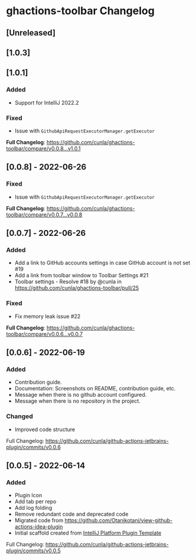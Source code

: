 <!-- Keep a Changelog guide -> https://keepachangelog.com -->

# ghactions-toolbar Changelog
## [Unreleased]
## [1.0.3]

## [1.0.1]
### Added
- Support for IntelliJ 2022.2
### Fixed
- Issue with `GithubApiRequestExecutorManager.getExecutor`
 
**Full Changelog**: https://github.com/cunla/ghactions-toolbar/compare/v0.0.8...v1.0.1


## [0.0.8] - 2022-06-26
### Fixed
- Issue with `GithubApiRequestExecutorManager.getExecutor`

**Full Changelog**: https://github.com/cunla/ghactions-toolbar/compare/v0.0.7...v0.0.8


## [0.0.7] - 2022-06-26
### Added
* Add a link to GitHub accounts settings in case GitHub account is not set #19
* Add a link from toolbar window to Toolbar Settings #21
* Toolbar settings - Resolve #18 by @cunla in https://github.com/cunla/ghactions-toolbar/pull/25

### Fixed
* Fix memory leak issue #22

**Full Changelog**: https://github.com/cunla/ghactions-toolbar/compare/v0.0.6...v0.0.7

## [0.0.6] - 2022-06-19
### Added
- Contribution guide.
- Documentation: Screenshots on README, contribution guide, etc.
- Message when there is no github account configured.
- Message when there is no repository in the project.

### Changed
- Improved code structure

Full Changelog: https://github.com/cunla/github-actions-jetbrains-plugin/commits/v0.0.6

## [0.0.5] - 2022-06-14
### Added
- Plugin Icon
- Add tab per repo
- Add log folding
- Remove redundant code and deprecated code
- Migrated code from https://github.com/Otanikotani/view-github-actions-idea-plugin
- Initial scaffold created from [IntelliJ Platform Plugin Template](https://github.com/JetBrains/intellij-platform-plugin-template)
  
Full Changelog: https://github.com/cunla/github-actions-jetbrains-plugin/commits/v0.0.5


<!--
## [Unreleased]
### Added
### Changed
### Deprecated
### Removed
### Fixed
### Security
-->